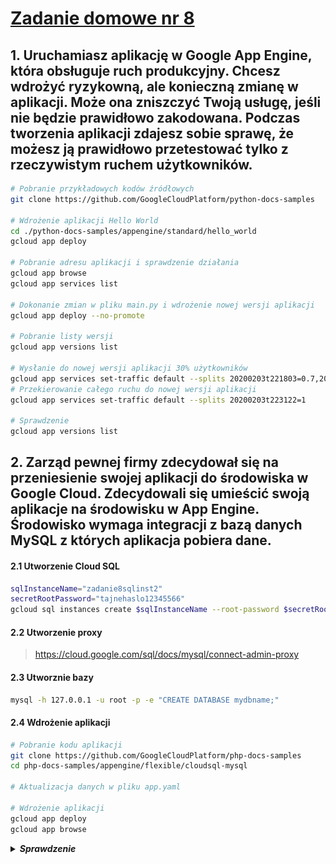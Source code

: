 # [Zadanie domowe nr 8](https://szkolachmury.pl/google-cloud-platform-droga-architekta/tydzien-8-app-engine/zadanie-domowe-nr-8/)

## 1. Uruchamiasz aplikację w Google App Engine, która obsługuje ruch produkcyjny. Chcesz wdrożyć ryzykowną, ale konieczną zmianę w aplikacji. Może ona zniszczyć Twoją usługę, jeśli nie będzie prawidłowo zakodowana. Podczas tworzenia aplikacji zdajesz sobie sprawę, że możesz ją prawidłowo przetestować tylko z rzeczywistym ruchem użytkowników.
```bash
# Pobranie przykładowych kodów źródłowych
git clone https://github.com/GoogleCloudPlatform/python-docs-samples

# Wdrożenie aplikacji Hello World
cd ./python-docs-samples/appengine/standard/hello_world
gcloud app deploy

# Pobranie adresu aplikacji i sprawdzenie działania
gcloud app browse
gcloud app services list

# Dokonanie zmian w pliku main.py i wdrożenie nowej wersji aplikacji
gcloud app deploy --no-promote

# Pobranie listy wersji
gcloud app versions list

# Wysłanie do nowej wersji aplikacji 30% użytkowników
gcloud app services set-traffic default --splits 20200203t221803=0.7,20200203t223122=0.3 --split-by=random
# Przekierowanie całego ruchu do nowej wersji aplikacji
gcloud app services set-traffic default --splits 20200203t223122=1

# Sprawdzenie
gcloud app versions list
```

## 2. Zarząd pewnej firmy zdecydował się na przeniesienie swojej aplikacji do środowiska w Google Cloud. Zdecydowali się umieścić swoją aplikacje na środowisku w App Engine. Środowisko wymaga integracji z bazą danych MySQL z których aplikacja pobiera dane.

#### 2.1 Utworzenie Cloud SQL
```bash
sqlInstanceName="zadanie8sqlinst2"
secretRootPassword="tajnehaslo12345566"
gcloud sql instances create $sqlInstanceName --root-password $secretRootPassword --activation-policy=ALWAYS --tier=db-n1-standard-1 --region=europe-west1
```

#### 2.2 Utworzenie proxy
> https://cloud.google.com/sql/docs/mysql/connect-admin-proxy

#### 2.3 Utworznie bazy
```bash
mysql -h 127.0.0.1 -u root -p -e "CREATE DATABASE mydbname;"
```

#### 2.4 Wdrożenie aplikacji
```bash
# Pobranie kodu aplikacji
git clone https://github.com/GoogleCloudPlatform/php-docs-samples
cd php-docs-samples/appengine/flexible/cloudsql-mysql

# Aktualizacja danych w pliku app.yaml

# Wdrożenie aplikacji
gcloud app deploy
gcloud app browse
```

<details>
  <summary><b><i>Sprawdzenie</i></b></summary>

![Diagram](./img/20200204000522.jpg "Diagram")
</details>

